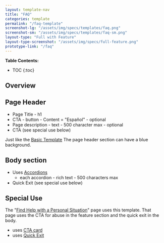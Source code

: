 ```yaml
---
layout: template-nav
title: "FAQ"
categories: template
permalink: "/faq-template"
screenshot-lg: "/assets/img/specs/templates/faq.png"
screenshot-sm: "/assets/img/specs/templates/faq-sm.png"
layout-type: "Full with Feature"
layout-type-screenshot: "/assets/img/specs/full-feature.png"
prototype-link: "/faq"
---
```


__Table Contents:__
* TOC
{:toc}

## Overview


## Page Header

- Page Title - h1
- CTA - button - Content = "Español" - optional
- Page description - text - 500 character max - optional
- CTA (see special use below)

Just like the [Basic Template](/basic-templage) The page header section can have a blue background.



## Body section
- Uses [Accordions](/accordion)
    - each accordion - rich text - 500 characters max
- Quick Exit (see special use below)


## Special Use
The "[Find Help with a Personal Situation](/find-help-prototype)" page uses this template. That page uses the CTA for abuse in the feature section and the quick exit in the body.
- uses [CTA card](/cta-abuse-full)
- uses [Quick Exit](/quick-exit)

